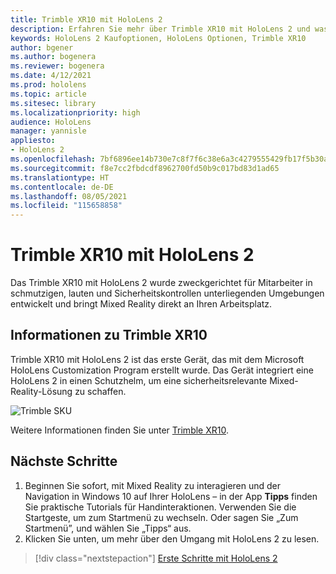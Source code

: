 ```yaml
---
title: Trimble XR10 mit HoloLens 2
description: Erfahren Sie mehr über Trimble XR10 mit HoloLens 2 und was zu tun ist, wenn Sie Ihr eigenes Gerät bekommen haben.
keywords: HoloLens 2 Kaufoptionen, HoloLens Optionen, Trimble XR10
author: bgener
ms.author: bogenera
ms.reviewer: bogenera
ms.date: 4/12/2021
ms.prod: hololens
ms.topic: article
ms.sitesec: library
ms.localizationpriority: high
audience: HoloLens
manager: yannisle
appliesto:
- HoloLens 2
ms.openlocfilehash: 7bf6896ee14b730e7c8f7f6c38e6a3c4279555429fb17f5b30a0c866123a3712
ms.sourcegitcommit: f8e7cc2fbdcdf8962700fd50b9c017bd83d1ad65
ms.translationtype: HT
ms.contentlocale: de-DE
ms.lasthandoff: 08/05/2021
ms.locfileid: "115658858"
---
```

# <a name="trimble-xr10-with-hololens-2"></a>Trimble XR10 mit HoloLens 2

Das Trimble XR10 mit HoloLens 2 wurde zweckgerichtet für Mitarbeiter in schmutzigen, lauten und Sicherheitskontrollen unterliegenden Umgebungen entwickelt und bringt Mixed Reality direkt an Ihren Arbeitsplatz.

## <a name="learn-about-trimble-xr10"></a>Informationen zu Trimble XR10

Trimble XR10 mit HoloLens 2 ist das erste Gerät, das mit dem Microsoft HoloLens Customization Program erstellt wurde. Das Gerät integriert eine HoloLens 2 in einen Schutzhelm, um eine sicherheitsrelevante Mixed-Reality-Lösung zu schaffen.

![Trimble SKU](./images/trimble-ed.png)

Weitere Informationen finden Sie unter [Trimble XR10](https://fieldtech.trimble.com/en/product/trimble-xr10-with-hololens-2).

## <a name="next-steps"></a>Nächste Schritte

1. Beginnen Sie sofort, mit Mixed Reality zu interagieren und der Navigation in Windows 10 auf Ihrer HoloLens – in der App **Tipps** finden Sie praktische Tutorials für Handinteraktionen. Verwenden Sie die Startgeste, um zum Startmenü zu wechseln. Oder sagen Sie „Zum Startmenü”, und wählen Sie „Tipps“ aus.
1. Klicken Sie unten, um mehr über den Umgang mit HoloLens 2 zu lesen.

> [!div class="nextstepaction"]
> [Erste Schritte mit HoloLens 2](hololens2-basic-usage.md)